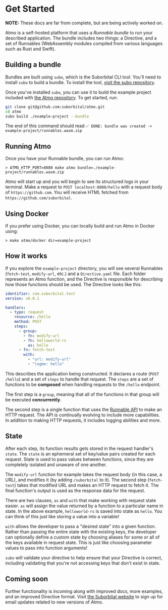 # Get Started

**NOTE:** These docs are far from complete, but are being actively worked on.

Atmo is a self-hosted platform that uses a _Runnable bundle_ to run your described application. The bundle includes two things: a Directive, and a set of Runnables \(WebAssembly modules compiled from various languages such as Rust and Swift\).

## Building a bundle

Bundles are built using `subo`, which is the Suborbital CLI tool. You'll need to install `subo` to build a bundle. To install the tool, [visit the subo repository](https://github.com/suborbital/subo).

Once you've installed `subo`, you can use it to build the example project included with [the Atmo repository](https://github.com/suborbital/atmo). To get started, run:

```bash
git clone git@github.com:suborbital/atmo.git
cd atmo
subo build ./example-project --bundle
```

The end of this command should read `✅ DONE: bundle was created -> example-project/runnables.wasm.zip`

## Running Atmo

Once you have your Runnable bundle, you can run Atmo:

```text
> ATMO_HTTP_PORT=8080 make atmo bundle=./example-project/runnables.wasm.zip
```

Atmo will start up and you will begin to see its structured logs in your terminal. Make a request to `POST localhost:8080/hello` with a request body of `https://github.com`. You will receive HTML fetched from `https://github.com/suborbital`.

## Using Docker

If you prefer using Docker, you can locally build and run Atmo in Docker using:

```text
> make atmo/docker dir=example-project
```

## How it works
If you explore the `example-project` directory, you will see several Runnables (`fetch-test`, `modify-url`, etc.) and a `Directive.yaml` file. Each folder represents an Atmo function, and the Directive is responsible for describing how those functions should be used. The Directive looks like this:
```yaml
identifier: com.suborbital.test
version: v0.0.1

handlers:
  - type: request
    resource: /hello
    method: POST
    steps:
      - group:
        - fn: modify-url
        - fn: helloworld-rs
          as: hello
      - fn: fetch-test
        with:
          - "url: modify-url"
          - "logme: hello"
```
This describes the application being constructed. It declares a route (`POST /hello`) and a set of `steps` to handle that request. The `steps` are a set of functions to be **composed** when handling requests to the `/hello` endpoint. 

The first step is a `group`, meaning that all of the functions in that group will be executed **concurrently**.

The second step is a single function that uses the [Runnable API](https://github.com/suborbital/hive-wasm) to make an HTTP request. The API is continually evolving to include more capabilities. In addition to making HTTP requests, it includes logging abilities and more.

## State
After each step, its function results gets stored in the request handler's `state`. The `state` is an ephemeral set of key/value pairs created for each request. State is used to pass values between functions, since they are completely isolated and unaware of one another. 

The `modify-url` function for example takes the request body (in this case, a URL), and modifies it (by adding `/suborbital` to it). The second step (`fetch-test`) takes that modified URL and makes an HTTP request to fetch it. The final function's output is used as the response data for the request.

There are two clauses, `as` and `with` that make working with request state easier. `as` will assign the value returned by a function to a particular name in state. In the above example, `helloworld-rs` is saved into state as `hello`. You can think of this just like storing a value into a variable!

`with` allows the developer to pass a "desired state" into a given function. Rather than passing the entire state with the existing keys, the developer can optionally define a custom state by choosing aliases for some or all of the keys available in request state. This is just like choosing parameter values to pass into function arguments!

`subo` will validate your directive to help ensure that your Directive is correct, including validating that you're not accessing keys that don't exist in state.

## Coming soon
Further functionality is incoming along with improved docs, more examples, and an improved Directive format. Visit [the Suborbital website](https://suborbital.dev) to sign up for email updates related to new versions of Atmo.